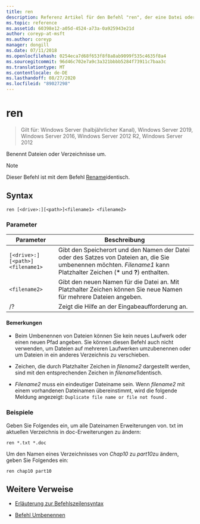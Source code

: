 ```yaml
---
title: ren
description: Referenz Artikel für den Befehl "ren", der eine Datei oder ein Verzeichnis umbenennt.
ms.topic: reference
ms.assetid: 60398e12-a05d-4524-a73a-0a925943e21d
author: coreyp-at-msft
ms.author: coreyp
manager: dongill
ms.date: 07/11/2018
ms.openlocfilehash: 0254eca7d68f653f8f8a8ab9099f535c4635f8a4
ms.sourcegitcommit: 96d46c702e7a9c3a321bbbb5284f73911c7baa3c
ms.translationtype: MT
ms.contentlocale: de-DE
ms.lasthandoff: 08/27/2020
ms.locfileid: "89027298"
---
```

# <a name="ren"></a>ren

> Gilt für: Windows Server (halbjährlicher Kanal), Windows Server 2019, Windows Server 2016, Windows Server 2012 R2, Windows Server 2012

Benennt Dateien oder Verzeichnisse um.

> [!NOTE]
> Dieser Befehl ist mit dem Befehl [Rename](rename.md)identisch.

## <a name="syntax"></a>Syntax

```
ren [<drive>:][<path>]<filename1> <filename2>
```

### <a name="parameters"></a>Parameter

| Parameter | Beschreibung |
|--|--|
| `[<drive>:][<path>]<filename1>` | Gibt den Speicherort und den Namen der Datei oder des Satzes von Dateien an, die Sie umbenennen möchten. *Filename1* kann Platzhalter Zeichen (**&#42;** und **?**) enthalten. |
| `<filename2>` | Gibt den neuen Namen für die Datei an. Mit Platzhalter Zeichen können Sie neue Namen für mehrere Dateien angeben. |
| /? | Zeigt die Hilfe an der Eingabeaufforderung an. |

#### <a name="remarks"></a>Bemerkungen

- Beim Umbenennen von Dateien können Sie kein neues Laufwerk oder einen neuen Pfad angeben. Sie können diesen Befehl auch nicht verwenden, um Dateien auf mehreren Laufwerken umzubenennen oder um Dateien in ein anderes Verzeichnis zu verschieben.

- Zeichen, die durch Platzhalter Zeichen in *filename2* dargestellt werden, sind mit den entsprechenden Zeichen in *filename1*identisch.

- *Filename2* muss ein eindeutiger Dateiname sein. Wenn *filename2* mit einem vorhandenen Dateinamen übereinstimmt, wird die folgende Meldung angezeigt: `Duplicate file name or file not found` .

### <a name="examples"></a>Beispiele

Geben Sie Folgendes ein, um alle Dateinamen Erweiterungen von. txt im aktuellen Verzeichnis in doc-Erweiterungen zu ändern:

```
ren *.txt *.doc
```

Um den Namen eines Verzeichnisses von *Chap10* zu *part10*zu ändern, geben Sie Folgendes ein:

```
ren chap10 part10
```

## <a name="additional-references"></a>Weitere Verweise

- [Erläuterung zur Befehlszeilensyntax](command-line-syntax-key.md)

- [Befehl Umbenennen](rename.md)
